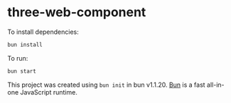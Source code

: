 # three-web-component

To install dependencies:

```bash
bun install
```

To run:

```bash
bun start
```

This project was created using `bun init` in bun v1.1.20. [Bun](https://bun.sh) is a fast all-in-one JavaScript runtime.
